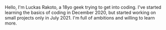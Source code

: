 Hello, I'm Luckas Rakoto, a 18yo geek trying to get into coding.
I've started learning the basics of coding in December 2020, but started working on small projects only in July 2021.
I'm full of ambitions and willing to learn more.
